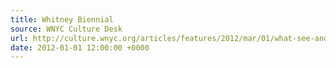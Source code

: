 ```yaml
---
title: Whitney Biennial
source: WNYC Culture Desk
url: http://culture.wnyc.org/articles/features/2012/mar/01/what-see-and-what-not-see-2012-whitney-biennial/
date: 2012-01-01 12:00:00 +0000
---
```

